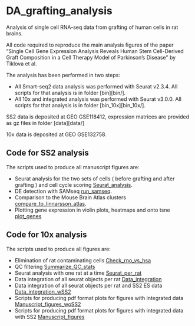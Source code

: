 # DA_grafting_analysis
Analysis of single cell RNA-seq data from grafting of human cells in rat brains. 



All code required to reproduce the main analysis figures of the paper “Single Cell Gene Expression Analysis Reveals Human Stem Cell-Derived Graft Composition in a Cell Therapy Model of Parkinson’s Disease" by Tiklova et al. 

The analysis has been performed in two steps:

* All Smart-seq2 data analysis was performed with Seurat v2.3.4. All scripts for that analysis is in folder [bin][bin/].
* All 10x and integrated analysis was performed with Seurat v3.0.0. All scripts for that analysis is in folder [bin_10x][bin_10x/].

SS2 data is deposited at GEO GSE118412, expression matrices are provided as gz files in folder [data][data/]

10x data is deposited at GEO GSE132758.

## Code for SS2 analysis

The scripts used to produce all manuscript figures are:

* Seurat analysis for the two sets of cells ( before grafting and after grafting ) and cell cycle scoring [Seurat_analysis](bin/Seurat_analysis.md).
* DE detection with SAMseq [run_samseq](bin/run_samseq.md).
* Comparison to the Mouse Brain Atlas clusters [compare_to_linnarsson_atlas](bin/compare_to_linnarsson_atlas.md).
* Plotting gene expression in violin plots, heatmaps and onto tsne [plot_genes](plot_genes.md)

## Code for 10x analysis

The scripts used to produce all figures are:

* Elimination of rat contaminating cells [Check_rno_vs_hsa](bin_10x/Check_rno_vs_hsa.md)
* QC filtering [Summarize_QC_stats](bin_10x/Summarize_QC_stats.md)
* Seurat analysis with one rat at a time [Seurat_per_rat](bin_10x/Seurat_per_rat.md)
* Data integration of all seurat objects per rat [Data_integration](bin_10x/Data_integration.md)
* Data integration of all seurat objects per rat and SS2 ES data [Data_integration_wSS2](bin_10x/Data_integration_wSS2.md)
* Scripts for producing pdf format plots for figures with integrated data [Manuscript_figures_woSS2](bin_10x/Manuscript_figures_woSS2.md)
* Scripts for producing pdf format plots for figures with integrated data with SS2 [Manuscript_figures](bin_10x/Manuscript_figures.md)





